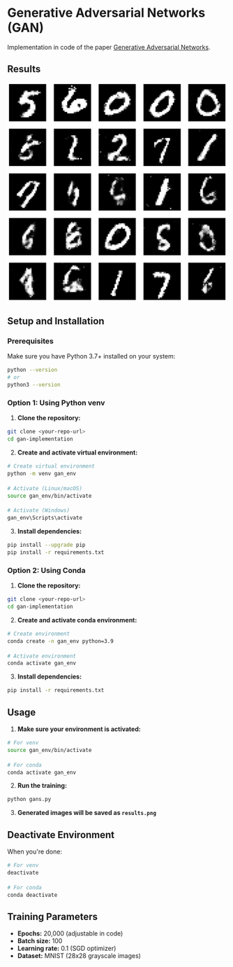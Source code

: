 # Generative Adversarial Networks (GAN)

Implementation in code of the paper [Generative Adversarial Networks](https://arxiv.org/abs/1406.2661).

## Results 

<div align="center">
  <img src="imgs/results.png" alt="GAN Results after 20k epochs" width="600">
</div>

## Setup and Installation

### Prerequisites
Make sure you have Python 3.7+ installed on your system:
```bash
python --version
# or
python3 --version
```

### Option 1: Using Python venv

1. **Clone the repository:**
```bash
git clone <your-repo-url>
cd gan-implementation
```

2. **Create and activate virtual environment:**
```bash
# Create virtual environment
python -m venv gan_env

# Activate (Linux/macOS)
source gan_env/bin/activate

# Activate (Windows)
gan_env\Scripts\activate
```

3. **Install dependencies:**
```bash
pip install --upgrade pip
pip install -r requirements.txt
```

### Option 2: Using Conda

1. **Clone the repository:**
```bash
git clone <your-repo-url>
cd gan-implementation
```

2. **Create and activate conda environment:**
```bash
# Create environment
conda create -n gan_env python=3.9

# Activate environment
conda activate gan_env
```

3. **Install dependencies:**
```bash
pip install -r requirements.txt
```

## Usage

1. **Make sure your environment is activated:**
```bash
# For venv
source gan_env/bin/activate

# For conda
conda activate gan_env
```

2. **Run the training:**
```bash
python gans.py
```

3. **Generated images will be saved as `results.png`**

## Deactivate Environment

When you're done:
```bash
# For venv
deactivate

# For conda
conda deactivate
```

## Training Parameters

- **Epochs:** 20,000 (adjustable in code)
- **Batch size:** 100
- **Learning rate:** 0.1 (SGD optimizer)
- **Dataset:** MNIST (28x28 grayscale images)
